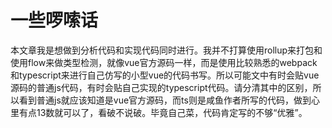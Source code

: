 # 一些啰嗦话

本文章我是想做到分析代码和实现代码同时进行。我并不打算使用rollup来打包和使用flow来做类型检测，就像vue官方源码一样，而是使用比较熟悉的webpack和typescript来进行自己仿写的小型vue的代码书写。所以可能文中有时会贴vue源码的普通js代码，有时会贴自己实现的typescript代码。请分清其中的区别，所以看到普通js就应该知道是vue官方源码，而ts则是咸鱼作者所写的代码，做到心里有点13数就可以了，看破不说破。毕竟自己菜，代码肯定写的不够“优雅”。